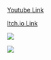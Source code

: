 [Youtube Link](https://www.youtube.com/watch?v=SZQ8ujSx_8M)


[Itch.io Link](https://hilamghost.itch.io/protect-the-fox)

![](https://img.itch.zone/aW1hZ2UvMjEwNDM2Ny8xMjM4NjUwNy5wbmc=/original/4RcA5e.png)

![](https://img.itch.zone/aW1hZ2UvMjEwNDM2Ny8xMjM4NjUwOC5wbmc=/original/o3emsN.png)
